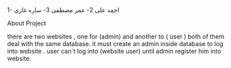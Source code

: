 1- احمد على
2- عمر مصطفى
3- ساره غازي






About Project

there are two websites , one for (admin)  and another to ( user )
both of them deal with the same database.
it must create  an admin inside database to log into website .
user can`t log into (website user) until admin register him into website.


